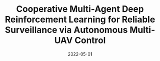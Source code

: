 ---
title: "Cooperative Multi-Agent Deep Reinforcement Learning for Reliable Surveillance via Autonomous Multi-UAV Control"
collection: publications
permalink: /publication/2022-01-01-Cooperative-Multi-Agent-Deep-Reinforcement-Learning-for-Reliable-Surveillance-via-Autonomous-Multi-UAV-Control
date: 2022-05-01
venue: 'CoRR'
link: 'https://arxiv.org/abs/2201.05843'
citation: ' Won Yun,  Soohyun Park,  Joongheon Kim,  Myungjae Shin,  Soyi Jung,  David Mohaisen,  Jae{-}Hyun Kim, &quot;Cooperative Multi-Agent Deep Reinforcement Learning for Reliable Surveillance via Autonomous Multi-UAV Control.&quot; CoRR, 2022.'
---